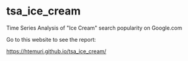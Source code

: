 # tsa_ice_cream
Time Series Analysis of "Ice Cream" search popularity on Google.com

Go to this website to see the report:

https://htemuri.github.io/tsa_ice_cream/
